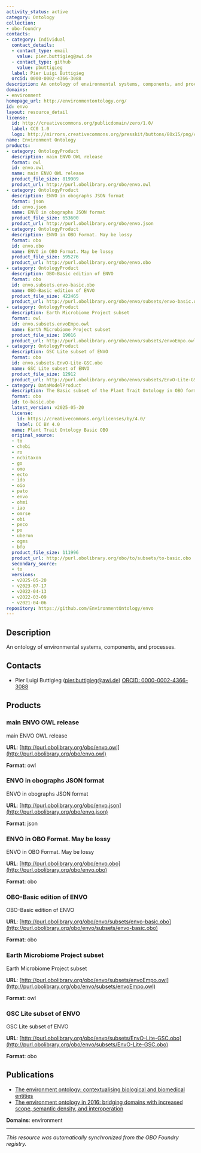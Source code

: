 ```yaml
---
activity_status: active
category: Ontology
collection:
- obo-foundry
contacts:
- category: Individual
  contact_details:
  - contact_type: email
    value: pier.buttigieg@awi.de
  - contact_type: github
    value: pbuttigieg
  label: Pier Luigi Buttigieg
  orcid: 0000-0002-4366-3088
description: An ontology of environmental systems, components, and processes.
domains:
- environment
homepage_url: http://environmentontology.org/
id: envo
layout: resource_detail
license:
  id: http://creativecommons.org/publicdomain/zero/1.0/
  label: CC0 1.0
  logo: http://mirrors.creativecommons.org/presskit/buttons/80x15/png/cc-zero.png
name: Environment Ontology
products:
- category: OntologyProduct
  description: main ENVO OWL release
  format: owl
  id: envo.owl
  name: main ENVO OWL release
  product_file_size: 819909
  product_url: http://purl.obolibrary.org/obo/envo.owl
- category: OntologyProduct
  description: ENVO in obographs JSON format
  format: json
  id: envo.json
  name: ENVO in obographs JSON format
  product_file_size: 653600
  product_url: http://purl.obolibrary.org/obo/envo.json
- category: OntologyProduct
  description: ENVO in OBO Format. May be lossy
  format: obo
  id: envo.obo
  name: ENVO in OBO Format. May be lossy
  product_file_size: 595276
  product_url: http://purl.obolibrary.org/obo/envo.obo
- category: OntologyProduct
  description: OBO-Basic edition of ENVO
  format: obo
  id: envo.subsets.envo-basic.obo
  name: OBO-Basic edition of ENVO
  product_file_size: 422465
  product_url: http://purl.obolibrary.org/obo/envo/subsets/envo-basic.obo
- category: OntologyProduct
  description: Earth Microbiome Project subset
  format: owl
  id: envo.subsets.envoEmpo.owl
  name: Earth Microbiome Project subset
  product_file_size: 19016
  product_url: http://purl.obolibrary.org/obo/envo/subsets/envoEmpo.owl
- category: OntologyProduct
  description: GSC Lite subset of ENVO
  format: obo
  id: envo.subsets.EnvO-Lite-GSC.obo
  name: GSC Lite subset of ENVO
  product_file_size: 12912
  product_url: http://purl.obolibrary.org/obo/envo/subsets/EnvO-Lite-GSC.obo
- category: DataModelProduct
  description: The Basic subset of the Plant Trait Ontology in OBO format
  format: obo
  id: to-basic.obo
  latest_version: v2025-05-20
  license:
    id: https://creativecommons.org/licenses/by/4.0/
    label: CC BY 4.0
  name: Plant Trait Ontology Basic OBO
  original_source:
  - to
  - chebi
  - ro
  - ncbitaxon
  - go
  - omo
  - ecto
  - ido
  - oio
  - pato
  - envo
  - ohmi
  - iao
  - omrse
  - obi
  - peco
  - po
  - uberon
  - ogms
  - bfo
  product_file_size: 111996
  product_url: http://purl.obolibrary.org/obo/to/subsets/to-basic.obo
  secondary_source:
  - to
  versions:
  - v2025-05-20
  - v2023-07-17
  - v2022-04-13
  - v2022-03-09
  - v2021-04-06
repository: https://github.com/EnvironmentOntology/envo
---
```

## Description

An ontology of environmental systems, components, and processes.

## Contacts

- Pier Luigi Buttigieg (pier.buttigieg@awi.de) [ORCID: 0000-0002-4366-3088](https://orcid.org/0000-0002-4366-3088)

## Products

### main ENVO OWL release

main ENVO OWL release

**URL**: [http://purl.obolibrary.org/obo/envo.owl](http://purl.obolibrary.org/obo/envo.owl)

**Format**: owl

### ENVO in obographs JSON format

ENVO in obographs JSON format

**URL**: [http://purl.obolibrary.org/obo/envo.json](http://purl.obolibrary.org/obo/envo.json)

**Format**: json

### ENVO in OBO Format. May be lossy

ENVO in OBO Format. May be lossy

**URL**: [http://purl.obolibrary.org/obo/envo.obo](http://purl.obolibrary.org/obo/envo.obo)

**Format**: obo

### OBO-Basic edition of ENVO

OBO-Basic edition of ENVO

**URL**: [http://purl.obolibrary.org/obo/envo/subsets/envo-basic.obo](http://purl.obolibrary.org/obo/envo/subsets/envo-basic.obo)

**Format**: obo

### Earth Microbiome Project subset

Earth Microbiome Project subset

**URL**: [http://purl.obolibrary.org/obo/envo/subsets/envoEmpo.owl](http://purl.obolibrary.org/obo/envo/subsets/envoEmpo.owl)

**Format**: owl

### GSC Lite subset of ENVO

GSC Lite subset of ENVO

**URL**: [http://purl.obolibrary.org/obo/envo/subsets/EnvO-Lite-GSC.obo](http://purl.obolibrary.org/obo/envo/subsets/EnvO-Lite-GSC.obo)

**Format**: obo

## Publications

- [The environment ontology: contextualising biological and biomedical entities](https://doi.org/10.1186/2041-1480-4-43)
- [The environment ontology in 2016: bridging domains with increased scope, semantic density, and interoperation](https://doi.org/10.1186/s13326-016-0097-6)

**Domains**: environment

---

*This resource was automatically synchronized from the OBO Foundry registry.*
